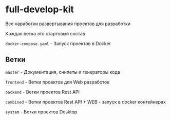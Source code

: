 # full-develop-kit

Все наработки развертывания проектов для разработки

Каждая ветка это стартовый состав

`docker-compose.yaml` - Запуск проектов в Docker

## Ветки

`master` - Документация, снипеты и генераторы кода

`frontend` - Ветки проектов для Web разработок

`backend` - Ветки проектов Rest API

`combined` - Ветки проектов Rest API + WEB - запуск в docker контейнерах

`system` - Ветки проектов Desktop

